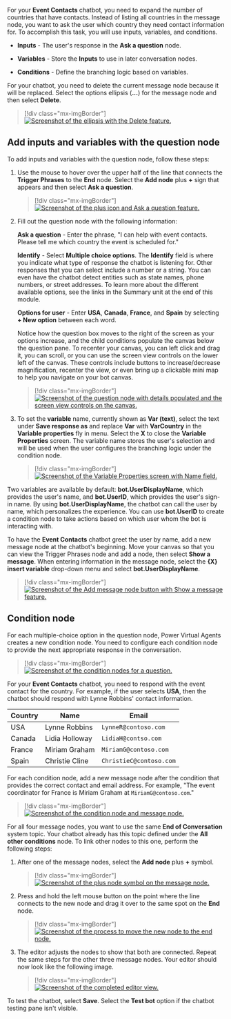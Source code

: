For your **Event Contacts** chatbot, you need to expand the number of countries that have contacts. Instead of listing all countries in the message node, you want to ask the user which country they need contact information for. To accomplish this task, you will use inputs, variables, and conditions.

- **Inputs** - The user's response in the **Ask a question** node.

- **Variables** - Store the **Inputs** to use in later conversation nodes.

- **Conditions** - Define the branching logic based on variables.

For your chatbot, you need to delete the current message node because it will be replaced. Select the options ellipsis (**...**) for the message node and then select **Delete**.

> [!div class="mx-imgBorder"]
> [![Screenshot of the ellipsis with the Delete feature.](../media/image-11.png)](../media/image-11.png#lightbox)

## Add inputs and variables with the question node

To add inputs and variables with the question node, follow these steps:

1. Use the mouse to hover over the upper half of the line that connects the **Trigger Phrases** to the **End** node. Select the **Add node** plus **+** sign that appears and then select **Ask a question**.
    
    > [!div class="mx-imgBorder"]
	> [![Screenshot of the plus icon and Ask a question feature.](../media/image-12.png)](../media/image-12.png#lightbox)

1. Fill out the question node with the following information:

	  **Ask a question** - Enter the phrase, "I can help with event contacts. Please tell me which country the event is scheduled for."
	
	  **Identify** - Select **Multiple choice options**. The **Identify** field is where you indicate what type of response the chatbot is listening for. Other responses that you can select include a number or a string. You can even have the chatbot detect entities such as state names, phone numbers, or street addresses. To learn more about the different available options, see the links in the Summary unit at the end of this module.
	
	  **Options for user** - Enter **USA**, **Canada**, **France**, and **Spain** by selecting **+ New option** between each word.

	  Notice how the question box moves to the right of the screen as your options increase, and the child conditions populate the canvas below the question pane.  To recenter your canvas, you can left click and drag it, you can scroll, or you can use the screen view controls on the lower left of the canvas.  These controls include buttons to increase/decrease magnification, recenter the view, or even bring up a clickable mini map to help you navigate on your bot canvas.

	> [!div class="mx-imgBorder"]
	> [![Screenshot of the question node with details populated and the screen view controls on the canvas.](../media/image-13.png)](../media/image-13.png#lightbox)

1. To set the **variable** name, currently shown as **Var (text)**, select the text under **Save response as** and replace **Var** with **VarCountry** in the **Variable properties** fly in menu. Select the **X** to close the **Variable Properties** screen. The variable name stores the user's selection and will be used when the user configures the branching logic under the condition node.
    
    > [!div class="mx-imgBorder"]
	> [![Screenshot of the Variable Properties screen with Name field.](../media/image-14.png)](../media/image-14.png#lightbox)

Two variables are available by default: **bot.UserDisplayName**, which provides the user's name, and **bot.UserID**, which provides the user's sign-in name. By using **bot.UserDisplayName**, the chatbot can call the user by name, which personalizes the experience. You can use **bot.UserID** to create a condition node to take actions based on which user whom the bot is interacting with.

To have the **Event Contacts** chatbot greet the user by name, add a new message node at the chatbot's beginning. Move your canvas so that you can view the Trigger Phrases node and add a node, then select **Show a message**. When entering information in the message node, select the **{X} insert variable** drop-down menu and select **bot.UserDisplayName**.

> [!div class="mx-imgBorder"]
> [![Screenshot of the Add message node button with Show a message feature.](../media/image-15.png)](../media/image-15.png#lightbox)

## Condition node

For each multiple-choice option in the question node, Power Virtual Agents creates a new condition node. You need to configure each condition node to provide the next appropriate response in the conversation.

> [!div class="mx-imgBorder"]
> [![Screenshot of the condition nodes for a question.](../media/image-16.png)](../media/image-16.png#lightbox)

For your **Event Contacts** chatbot, you need to respond with the event contact for the country. For example, if the user selects **USA**, then the chatbot should respond with Lynne Robbins' contact information.

|     Country    |     Name                 |     Email                    |
|----------------|--------------------------|------------------------------|
|     USA        |     Lynne Robbins        |     `LynneR@contoso.com`     |
|     Canada     |     Lidia   Holloway     |    `LidiaH@contso.com`       |
|     France     |     Miriam Graham        |     `MiriamG@contoso.com`    |
|     Spain      |     Christie   Cline     |     `ChristieC@contoso.com`  |

For each condition node, add a new message node after the condition that provides the correct contact and email address. For example, "The event coordinator for France is Miriam Graham at `MiriamG@contoso.com`."

> [!div class="mx-imgBorder"]
> [![Screenshot of the condition node and message node.](../media/image-17.png)](../media/image-17.png#lightbox)

For all four message nodes, you want to use the same **End of Conversation** system topic. Your chatbot already has this topic defined under the **All other conditions** node. To link other nodes to this one, perform the following steps:

1. After one of the message nodes, select the **Add node** plus **+** symbol.

    > [!div class="mx-imgBorder"]
	> [![Screenshot of the plus node symbol on the message node.](../media/image-18.png)](../media/image-18.png#lightbox)

1. Press and hold the left mouse button on the point where the line connects to the new node and drag it over to the same spot on the **End** node.
    
    > [!div class="mx-imgBorder"]
	> [![Screenshot of the process to move the new node to the end node.](../media/image-19.png)](../media/image-19.png#lightbox)

1. The editor adjusts the nodes to show that both are connected. Repeat the same steps for the other three message nodes. Your editor should now look like the following image.
    
    > [!div class="mx-imgBorder"]
	> [![Screenshot of the completed editor view.](../media/image-20.png)](../media/image-20.png#lightbox)

To test the chatbot, select **Save**. Select the **Test bot** option if the chatbot testing pane isn't visible.
